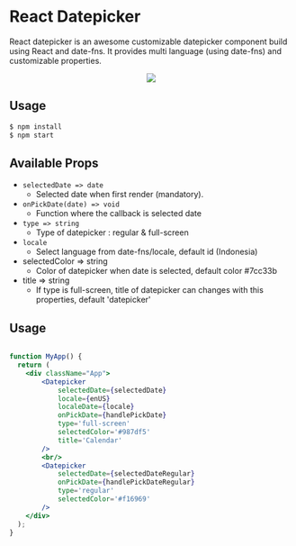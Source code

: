 # React Datepicker

React datepicker is an awesome customizable datepicker component build using React and date-fns. It provides multi language (using date-fns) and customizable properties.

<p align="center">
  <img src='./src/assets/gif/datepicker.gif' />
</p>


## Usage

```bash
$ npm install
$ npm start
```

## Available Props

- `selectedDate => date`
  - Selected date when first render (mandatory).
- `onPickDate(date) => void`
  - Function where the callback is selected date
- `type => string`
  - Type of datepicker : regular & full-screen
- `locale`
  - Select language from date-fns/locale, default id (Indonesia) 
- selectedColor => string
  - Color of datepicker when date is selected, default color #7cc33b
- title => string
  - If type is full-screen, title of datepicker can changes with this properties, default 'datepicker'

## Usage

```jsx

function MyApp() {
  return (
    <div className="App">
        <Datepicker
            selectedDate={selectedDate}
            locale={enUS}
            localeDate={locale}
            onPickDate={handlePickDate}
            type='full-screen'
            selectedColor='#987df5'
            title='Calendar'
        />
        <br/>
        <Datepicker
            selectedDate={selectedDateRegular}
            onPickDate={handlePickDateRegular}
            type='regular'
            selectedColor='#f16969'
        /> 
    </div>
  );
}
```
